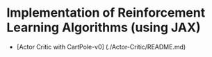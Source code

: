 # Implementation of Reinforcement Learning Algorithms (using JAX)
- [Actor Critic with CartPole-v0] (./Actor-Critic/README.md)
